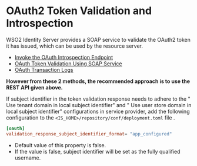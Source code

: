 # OAuth2 Token Validation and Introspection

WSO2 Identity Server provides a SOAP service to validate the OAuth2
token it has issued, which can be used by the resource server.

-   [Invoke the OAuth Introspection
    Endpoint](../../learn/invoke-the-oauth-introspection-endpoint)
-   [OAuth Token Validation Using SOAP
    Service](../../learn/oauth-token-validation-using-soap-service)
-   [OAuth Transaction Logs](../../learn/oauth-transaction-logs)

**However from these 2 methods, the recommended approach is to use the
REST API given above.**

If subject identifier in the token validation response needs to adhere
to the " Use tenant domain in local subject identifier" and " Use user
store domain in local subject identifier" configurations in service
provider, add the following configuration to the
`<IS_HOME>/repository/conf/deployment.toml` file .

``` toml
[oauth]
validation_response_subject_identifier_format= "app_configured"
```

-   Default value of this property is false.
-   If the value is false, subject identifier will be set as the fully
    qualified username.
